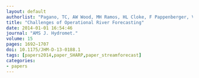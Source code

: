 ```yaml
---
layout: default
authorlist: "Pagano, TC, AW Wood, MH Ramos, HL Cloke, F Pappenberger, V Andréassian, MP Clark, M Cranston, D Kavetski, T Mathevet, S Sorooshian, and JS Verkade"
title: "Challenges of Operational River Forecasting"
date: 2014-01-01 16:54:46
journal: "AMS J. Hydromet."
volume: 15
pages: 1692–1707
doi: 10.1175/JHM-D-13-0188.1
tags: [papers2014,paper_SHARP,paper_streamforecast]
categories:
- papers
---
```



